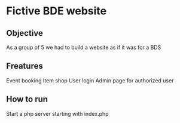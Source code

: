# Fictive BDE website

## Objective
As a group of 5 we had to build a website as if it was for a BDS

## Freatures
Event booking
Item shop
User login
Admin page for authorized user

## How to run
Start a php server starting with index.php
